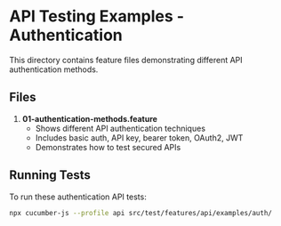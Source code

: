 # API Testing Examples - Authentication

This directory contains feature files demonstrating different API authentication methods.

## Files

1. **01-authentication-methods.feature**
   - Shows different API authentication techniques
   - Includes basic auth, API key, bearer token, OAuth2, JWT
   - Demonstrates how to test secured APIs

## Running Tests

To run these authentication API tests:

```bash
npx cucumber-js --profile api src/test/features/api/examples/auth/
```
